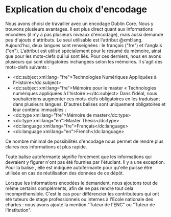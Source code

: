 # Explication du choix d'encodage

Nous avons choisi de travailler avec un encodage Dublin Core.
Nous y trouvons plusieurs avantages. Il est plus direct quant aux informations encodées (il n'y a pas plusieurs niveaux d'encodage), mais aussi demande peu d'ajouts d'attributs. Le seul utilisable est l'attribut @xml:lang. Aujourd'hui, deux langues sont renseignées : le français ("fre") et l'anglais ("en"). L'attribut est utilisé spécialement pour le résumé du mémoire, ainsi que pour les mots-clefs qui lui sont liés. Pour ces derniers, nous en avons plusieurs qui sont obligatoires inchangées selon les mémoires. Il s'agit des mots-clefs suivants :
-  <dc:subject xml:lang="fre">Technologies Numériques Appliquées à l'Histoire</dc:subject>
- <dc:subject xml:lang="fre">Mémoire pour le master « Technologies numériques appliquées à l'histoire »</dc:subject>
Dans l'idéal, nous souhaiterions augmenter ces mots-clefs obligatoires en les traduisant dans plusieurs langues. D'autres balises sont uniquement obligatoires et leur contenu immuables : 
- <dc:type xml:lang="fre">Mémoire de master</dc:type>
- <dc:type xml:lang="en">Master Thesis</dc:type>
- <dc:language xml:lang="fre">Français</dc:language>
- <dc:language xml:lang="en">French</dc:language>

Ce nombre minimal de possibilités d'encodage nous permet de rendre plus claires nos informations et plus rapide. 

Toute balise autofermante signifie forcément que les informations qui devraient y figurer n'ont pas été fournies par l'étudiant.
Il y a une exception. Pour la balise <format/>, elle est indiquée autofermante pour qu'elle puisse être utilisée en cas de réutilisation des données de ce dépôt.

Lorsque les informations encodées le demandent, nous ajoutons tout de même certains compléments, afin de ne pas rendre tout cela incompréhensible. C'est le cas pour différencier les contributeurs qui ont été tuteurs de stage professionnels ou internes à l'Ecole nationale des chartes : nous avons ajouté la mention "Tuteur de l'ENC" ou "Tuteur de l'institution".

        
